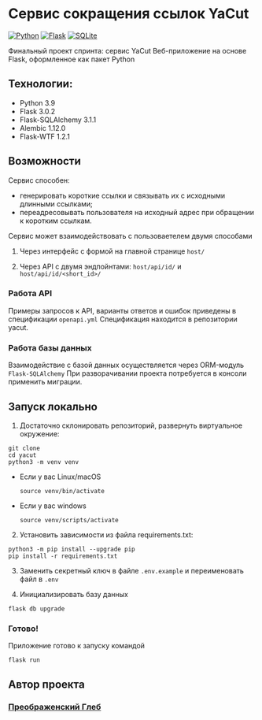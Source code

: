 # Сервис сокращения ссылок YaCut
[![Python](https://img.shields.io/badge/python-3670A0?style=for-the-badge&logo=python&logoColor=ffdd60)](https://www.python.org/)
[![Flask](https://img.shields.io/badge/flask-%23000.svg?style=for-the-badge&logo=flask&logoColor=white)](https://flask.palletsprojects.com/en/2.3.x/)
[![SQLite](https://img.shields.io/badge/sqlite-%2307405e.svg?style=for-the-badge&logo=sqlite&logoColor=white)](https://www.sqlite.org/index.html)

Финальный проект спринта: сервис YaCut
Веб-приложение на основе Flask, оформленное как пакет Python

## Технологии:
- Python 3.9
- Flask 3.0.2
- Flask-SQLAlchemy 3.1.1
- Alembic 1.12.0
- Flask-WTF 1.2.1

## Возможности
Сервис способен:
* генерировать короткие ссылки и связывать их с исходными длинными ссылками;
* переадресовывать пользователя на исходный адрес при обращении к коротким ссылкам.

Сервис может взаимодействовать с пользоваетелем двумя способами
1. Через интерфейс с формой на главной странице `host/`

2. Через API с двумя эндпойнтами: `host/api/id/` и `host/api/id/<short_id>/`

### Работа API

Примеры запросов к API, варианты ответов и ошибок приведены в спецификации `openapi.yml` Спецификация находится в репозитории yacut.

### Работа базы данных

Взаимодействие с базой данных осуществляется через ORM-модуль `Flask-SQLAlchemy`
При разворачивании проекта потребуется в консоли применить миграции.


## Запуск локально

1. Достаточно склонировать репозиторий, развернуть виртуальное окружение:

```
git clone
cd yacut
python3 -m venv venv

```
* Если у вас Linux/macOS
    ```
    source venv/bin/activate
    ```

* Если у вас windows
    ```
    source venv/scripts/activate
    ```

2. Установить зависимости из файла requirements.txt:

```
python3 -m pip install --upgrade pip
pip install -r requirements.txt
```

3. Заменить секретный ключ в файле `.env.example` и переименовать файл в `.env`

4. Инициализировать базу данных
```
flask db upgrade
```
### Готово!
Приложение готово к запуску командой
```
flask run
```

## Автор проекта
### [Преображенский Глеб](https://github.com/Gleb-Preob)
